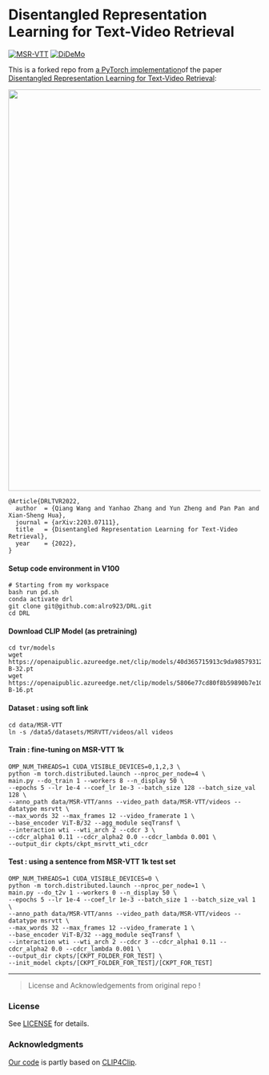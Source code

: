 # Disentangled Representation Learning for Text-Video Retrieval
[![MSR-VTT](https://img.shields.io/endpoint.svg?url=https://paperswithcode.com/badge/disentangled-representation-learning-for-text/video-retrieval-on-msr-vtt-1ka)](https://paperswithcode.com/sota/video-retrieval-on-msr-vtt-1ka?p=disentangled-representation-learning-for-text)
[![DiDeMo](https://img.shields.io/endpoint.svg?url=https://paperswithcode.com/badge/disentangled-representation-learning-for-text/video-retrieval-on-didemo)](https://paperswithcode.com/sota/video-retrieval-on-didemo?p=disentangled-representation-learning-for-text)

This is a forked repo from [a PyTorch implementation](https://github.com/foolwood/DRL)of the paper [Disentangled Representation Learning for Text-Video Retrieval](https://arxiv.org/abs/2203.07111):
<p align="center">
  <img src="demo/pipeline.png" width="800">
</p>

```
@Article{DRLTVR2022,
  author  = {Qiang Wang and Yanhao Zhang and Yun Zheng and Pan Pan and Xian-Sheng Hua},
  journal = {arXiv:2203.07111},
  title   = {Disentangled Representation Learning for Text-Video Retrieval},
  year    = {2022},
}
```

#### Setup code environment in V100
```shell
# Starting from my workspace
bash run pd.sh
conda activate drl
git clone git@github.com:alro923/DRL.git
cd DRL
```

#### Download CLIP Model (as pretraining)

```shell
cd tvr/models
wget https://openaipublic.azureedge.net/clip/models/40d365715913c9da98579312b702a82c18be219cc2a73407c4526f58eba950af/ViT-B-32.pt
wget https://openaipublic.azureedge.net/clip/models/5806e77cd80f8b59890b7e101eabd078d9fb84e6937f9e85e4ecb61988df416f/ViT-B-16.pt
```

#### Dataset : using soft link

```shell
cd data/MSR-VTT
ln -s /data5/datasets/MSRVTT/videos/all videos
```

#### Train : fine-tuning on MSR-VTT 1k

```shell
OMP_NUM_THREADS=1 CUDA_VISIBLE_DEVICES=0,1,2,3 \
python -m torch.distributed.launch --nproc_per_node=4 \
main.py --do_train 1 --workers 8 --n_display 50 \
--epochs 5 --lr 1e-4 --coef_lr 1e-3 --batch_size 128 --batch_size_val 128 \
--anno_path data/MSR-VTT/anns --video_path data/MSR-VTT/videos --datatype msrvtt \
--max_words 32 --max_frames 12 --video_framerate 1 \
--base_encoder ViT-B/32 --agg_module seqTransf \
--interaction wti --wti_arch 2 --cdcr 3 \
--cdcr_alpha1 0.11 --cdcr_alpha2 0.0 --cdcr_lambda 0.001 \
--output_dir ckpts/ckpt_msrvtt_wti_cdcr
```

#### Test : using a sentence from MSR-VTT 1k test set
```sheell
OMP_NUM_THREADS=1 CUDA_VISIBLE_DEVICES=0 \
python -m torch.distributed.launch --nproc_per_node=1 \
main.py --do_t2v 1 --workers 0 --n_display 50 \
--epochs 5 --lr 1e-4 --coef_lr 1e-3 --batch_size 1 --batch_size_val 1 \
--anno_path data/MSR-VTT/anns --video_path data/MSR-VTT/videos --datatype msrvtt \
--max_words 32 --max_frames 12 --video_framerate 1 \
--base_encoder ViT-B/32 --agg_module seqTransf \
--interaction wti --wti_arch 2 --cdcr 3 --cdcr_alpha1 0.11 --cdcr_alpha2 0.0 --cdcr_lambda 0.001 \
--output_dir ckpts/[CKPT_FOLDER_FOR_TEST] \
--init_model ckpts/[CKPT_FOLDER_FOR_TEST]/[CKPT_FOR_TEST]
```

---
> License and Acknowledgements from original repo !
### License
See [LICENSE](LICENSE) for details.

### Acknowledgments
[Our code](https://github.com/foolwood/DRL) is partly based on [CLIP4Clip](https://github.com/ArrowLuo/CLIP4Clip).
